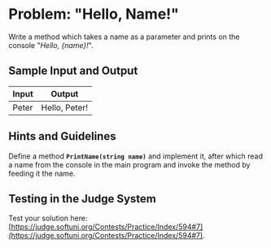 # Problem: "Hello, Name!"

Write a method which takes a name as a parameter and prints on the console "*Hello, \{name\}!*".

## Sample Input and Output

| Input | Output |
| --- | --- |
|Peter|Hello, Peter!|

## Hints and Guidelines

Define a method **`PrintName(string name)`** and implement it, after which read a name from the console in the main program and invoke the method by feeding it the name.

## Testing in the Judge System

Test your solution here: [https://judge.softuni.org/Contests/Practice/Index/594#7](https://judge.softuni.org/Contests/Practice/Index/594#7).
